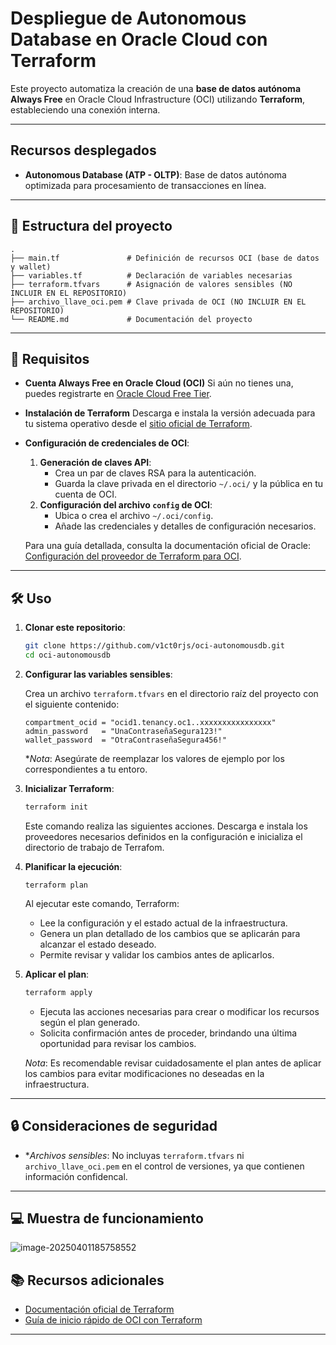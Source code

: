 # Despliegue de Autonomous Database en Oracle Cloud con Terraform

Este proyecto automatiza la creación de una **base de datos autónoma Always Free** en Oracle Cloud Infrastructure (OCI) utilizando **Terraform**, estableciendo una conexión interna.

------

## Recursos desplegados

- **Autonomous Database (ATP - OLTP)**: Base de datos autónoma optimizada para procesamiento de transacciones en línea.

------

## 📁 Estructura del proyecto

```
.
├── main.tf               # Definición de recursos OCI (base de datos y wallet)
├── variables.tf          # Declaración de variables necesarias
├── terraform.tfvars      # Asignación de valores sensibles (NO INCLUIR EN EL REPOSITORIO)
├── archivo_llave_oci.pem # Clave privada de OCI (NO INCLUIR EN EL REPOSITORIO)
└── README.md             # Documentación del proyecto
```

------

## 🚀 Requisitos

- **Cuenta Always Free en Oracle Cloud (OCI)** Si aún no tienes una, puedes registrarte en [Oracle Cloud Free Tier](https://www.oracle.com/cloud/free/).

- **Instalación de Terraform** Descarga e instala la versión adecuada para tu sistema operativo desde el [sitio oficial de Terraform](https://developer.hashicorp.com/terraform/downloads).

- **Configuración de credenciales de OCI**:

  1. **Generación de claves API**:
     - Crea un par de claves RSA para la autenticación.
     - Guarda la clave privada en el directorio `~/.oci/` y la pública en tu cuenta de OCI.
  2. **Configuración del archivo `config` de OCI**:
     - Ubica o crea el archivo `~/.oci/config`.
     - Añade las credenciales y detalles de configuración necesarios.

  Para una guía detallada, consulta la documentación oficial de Oracle: [Configuración del proveedor de Terraform para OCI](https://docs.oracle.com/en-us/iaas/Content/dev/terraform/configuring.htm).

------

## 🛠️ Uso

1. **Clonar este repositorio**:

   ```bash
   git clone https://github.com/v1ct0rjs/oci-autonomousdb.git
   cd oci-autonomousdb
   ```

2. **Configurar las variables sensibles**:

   Crea un archivo `terraform.tfvars` en el directorio raíz del proyecto con el siguiente contenido:

   ```hcl
   compartment_ocid = "ocid1.tenancy.oc1..xxxxxxxxxxxxxxxx"
   admin_password   = "UnaContraseñaSegura123!"
   wallet_password  = "OtraContraseñaSegura456!"
   ```

   **Nota*: Asegúrate de reemplazar los valores de ejemplo por los correspondientes a tu entoro.

3. **Inicializar Terraform**:

   ```bash
   terraform init
   ```

   Este comando realiza las siguientes acciones. Descarga e instala los proveedores necesarios definidos en la configuración e inicializa el directorio de trabajo de Terrafom.

4. **Planificar la ejecución**:

   ```
   terraform plan
   ```

   Al ejecutar este comando, Terraform:

   - Lee la configuración y el estado actual de la infraestructura.
   - Genera un plan detallado de los cambios que se aplicarán para alcanzar el estado deseado.
   - Permite revisar y validar los cambios antes de aplicarlos.

5. **Aplicar el plan**:

   ```bash
   terraform apply
   ```

   - Ejecuta las acciones necesarias para crear o modificar los recursos según el plan generado.
   - Solicita confirmación antes de proceder, brindando una última oportunidad para revisar los cambios.

   *Nota*: Es recomendable revisar cuidadosamente el plan antes de aplicar los cambios para evitar modificaciones no deseadas en la infraestructura.

------

## 🔒 Consideraciones de seguridad

- **Archivos sensibles*: No incluyas `terraform.tfvars` ni `archivo_llave_oci.pem` en el control de versiones, ya que contienen información confidencal.

------

## 💻 Muestra de funcionamiento

![image-20250401185758552](/home/v1ct0r/GIT/oci-autonomousdb/image-20250401185758552.png)

## 📚 Recursos adicionales

- [Documentación oficial de Terraform](https://developer.hashicorp.com/terraform/docs)
- [Guía de inicio rápido de OCI con Terraform](https://docs.oracle.com/en-us/iaas/Content/dev/terraform/getting-started.htm)

------

